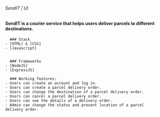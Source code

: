 ###### SendIT | UI
#### SendIT is a courier service that helps users deliver parcels to different destinations.  

      ### Stack
	- [HTML] & [CSS]
	- [Javascript]


      ### Frameworks
	- [NodeJS]
	- [ExpressJS]

      ### Working features:
	- Users can create an account and log in.
	- Users can create a parcel delivery order.
	- Users can change the destination of a parcel delivery order.
	- Users can cancel a parcel delivery order.
	- Users can see the details of a delivery order.
	- Admin can change the status and present location of a parcel delivery order.
